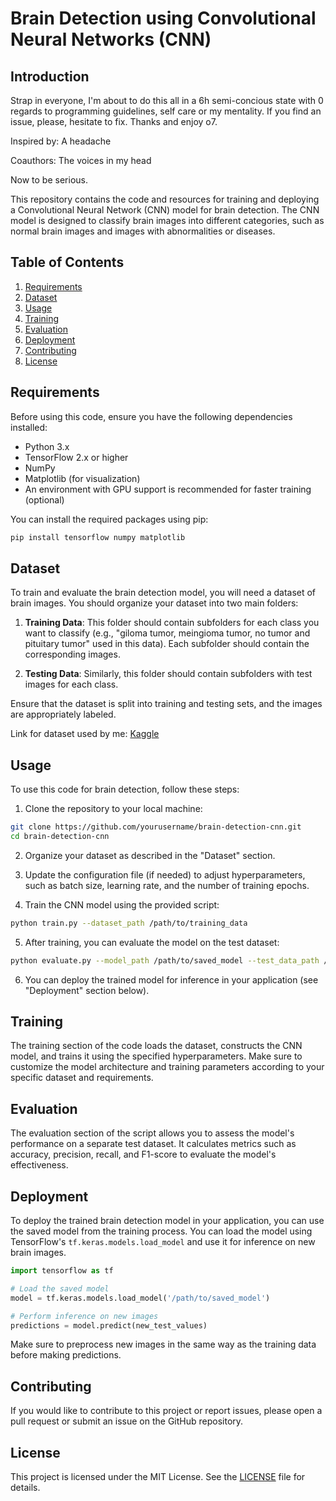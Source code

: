 # Brain Detection using Convolutional Neural Networks (CNN)

## Introduction

Strap in everyone, I'm about to do this all in a 6h semi-concious state with 0 regards to programming guidelines, self care or my mentality. If you find an issue, please, hesitate to fix. Thanks and enjoy o7.

Inspired by: A headache

Coauthors: The voices in my head

Now to be serious.

This repository contains the code and resources for training and deploying a Convolutional Neural Network (CNN) model for brain detection. The CNN model is designed to classify brain images into different categories, such as normal brain images and images with abnormalities or diseases.

## Table of Contents

1. [Requirements](#requirements)
2. [Dataset](#dataset)
3. [Usage](#usage)
4. [Training](#training)
5. [Evaluation](#evaluation)
6. [Deployment](#deployment)
7. [Contributing](#contributing)
8. [License](#license)

## Requirements

Before using this code, ensure you have the following dependencies installed:

- Python 3.x
- TensorFlow 2.x or higher
- NumPy
- Matplotlib (for visualization)
- An environment with GPU support is recommended for faster training (optional)

You can install the required packages using pip:

```bash
pip install tensorflow numpy matplotlib
```

## Dataset

To train and evaluate the brain detection model, you will need a dataset of brain images. You should organize your dataset into two main folders:

1. **Training Data**: This folder should contain subfolders for each class you want to classify (e.g., "giloma tumor, meingioma tumor, no tumor and pituitary tumor" used in this data). Each subfolder should contain the corresponding images.

2. **Testing Data**: Similarly, this folder should contain subfolders with test images for each class.

Ensure that the dataset is split into training and testing sets, and the images are appropriately labeled. 

Link for dataset used by me: [Kaggle](https://www.kaggle.com/datasets/sartajbhuvaji/brain-tumor-classification-mri/)

## Usage

To use this code for brain detection, follow these steps:

1. Clone the repository to your local machine:

```bash
git clone https://github.com/yourusername/brain-detection-cnn.git
cd brain-detection-cnn
```

2. Organize your dataset as described in the "Dataset" section.

3. Update the configuration file (if needed) to adjust hyperparameters, such as batch size, learning rate, and the number of training epochs.

4. Train the CNN model using the provided script:

```bash
python train.py --dataset_path /path/to/training_data
```

5. After training, you can evaluate the model on the test dataset:

```bash
python evaluate.py --model_path /path/to/saved_model --test_data_path /path/to/testing_data
```

6. You can deploy the trained model for inference in your application (see "Deployment" section below).

## Training

The training section of the code loads the dataset, constructs the CNN model, and trains it using the specified hyperparameters. Make sure to customize the model architecture and training parameters according to your specific dataset and requirements.

## Evaluation

The evaluation section of the script allows you to assess the model's performance on a separate test dataset. It calculates metrics such as accuracy, precision, recall, and F1-score to evaluate the model's effectiveness.

## Deployment

To deploy the trained brain detection model in your application, you can use the saved model from the training process. You can load the model using TensorFlow's `tf.keras.models.load_model` and use it for inference on new brain images.

```python
import tensorflow as tf

# Load the saved model
model = tf.keras.models.load_model('/path/to/saved_model')

# Perform inference on new images
predictions = model.predict(new_test_values)
```

Make sure to preprocess new images in the same way as the training data before making predictions.

## Contributing

If you would like to contribute to this project or report issues, please open a pull request or submit an issue on the GitHub repository.

## License

This project is licensed under the MIT License. See the [LICENSE](LICENSE) file for details.
